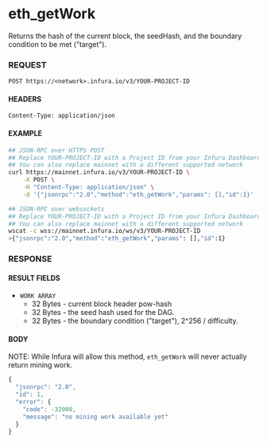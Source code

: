 # eth_getWork

Returns the hash of the current block, the seedHash, and the boundary condition to be met ("target").

### REQUEST

`POST https://<network>.infura.io/v3/YOUR-PROJECT-ID`

#### HEADERS

`Content-Type: application/json`

#### EXAMPLE
```bash
## JSON-RPC over HTTPS POST
## Replace YOUR-PROJECT-ID with a Project ID from your Infura Dashboard
## You can also replace mainnet with a different supported network
curl https://mainnet.infura.io/v3/YOUR-PROJECT-ID \
    -X POST \
    -H "Content-Type: application/json" \
    -d '{"jsonrpc":"2.0","method":"eth_getWork","params": [],"id":1}'

## JSON-RPC over websockets
## Replace YOUR-PROJECT-ID with a Project ID from your Infura Dashboard
## You can also replace mainnet with a different supported network
wscat -c wss://mainnet.infura.io/ws/v3/YOUR-PROJECT-ID
>{"jsonrpc":"2.0","method":"eth_getWork","params": [],"id":1}
```

### RESPONSE

#### RESULT FIELDS
- `WORK ARRAY`
    - 32 Bytes - current block header pow-hash
    - 32 Bytes - the seed hash used for the DAG.
    - 32 Bytes - the boundary condition ("target"), 2^256 / difficulty.


#### BODY

NOTE: While Infura will allow this method, `eth_getWork` will never actually return mining work.

```js
{
  "jsonrpc": "2.0",
  "id": 1,
  "error": {
    "code": -32000,
    "message": "no mining work available yet"
  }
}
```

